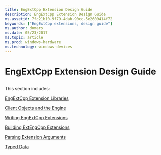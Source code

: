 ```yaml
---
title: EngExtCpp Extension Design Guide
description: EngExtCpp Extension Design Guide
ms.assetid: 7fc21b10-9f79-4dab-90cc-5e2609414f72
keywords: ["EngExtCpp extensions, design guide"]
ms.author: domars
ms.date: 05/23/2017
ms.topic: article
ms.prod: windows-hardware
ms.technology: windows-devices
---
```


# EngExtCpp Extension Design Guide


## <span id="ddk_dbgeng_extension_design_guide_dbx"></span><span id="DDK_DBGENG_EXTENSION_DESIGN_GUIDE_DBX"></span>


This section includes:

[EngExtCpp Extension Libraries](engextcpp-extension-libraries.md)

[Client Objects and the Engine](client-objects-and-the-engine.md)

[Writing EngExtCpp Extensions](writing-engextcpp-extensions.md)

[Building ExtEngCpp Extensions](building-extengcpp-extensions.md)

[Parsing Extension Arguments](parsing-extension-arguments.md)

[Typed Data](typed-data.md)

 

 





